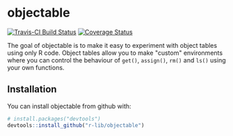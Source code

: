 
<!-- README.md is generated from README.Rmd. Please edit that file -->
objectable
==========

[![Travis-CI Build Status](https://travis-ci.org/r-lib/objectable.svg?branch=master)](https://travis-ci.org/r-lib/objectable) [![Coverage Status](https://img.shields.io/codecov/c/github/r-lib/objectable/master.svg)](https://codecov.io/github/r-lib/objectable?branch=master)

The goal of objectable is to make it easy to experiment with object tables using only R code. Object tables allow you to make "custom" environments where you can control the behaviour of `get()`, `assign()`, `rm()` and `ls()` using your own functions.

Installation
------------

You can install objectable from github with:

``` r
# install.packages("devtools")
devtools::install_github("r-lib/objectable")
```
